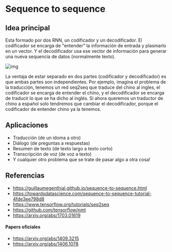 # Sequence to sequence

## Idea principal

Esta formado por dos RNN, un codificador y un decodificador. El codificador se encarga de "entender" la información de entrada y plasmarlo en un vector. Y el decodificador usa ese vector de información para generar una nueva sequencia de datos (normalmente texto).

![img](http://suriyadeepan.github.io/img/seq2seq/seq2seq2.png)

La ventaja de estar separado en dos partes (codificador y decodificador) es que ambas partes son independientes. Por ejemplo, imagina el problema de la traducción, tenemos un red seq2seq que traduce del chino al ingles, el codificador se encarga de entender el chino, y el decodificador se encarga de traducir lo que se ha dicho al inglés. Si ahora queremos un traductor de chino a español solo tendremos que cambiar el decodificador, porque el codificador de entender chino ya la tenemos.


## Aplicaciones
* Traducción (de un idoma a otro)
* Diálogo (de preguntas a respuestas)
* Resumen de texto (de texto largo a texto corto)
* Transcripción de voz (de voz a texto)
* Y cualquier otro problema que se trate de pasar algo a otra cosa!

## Referencias

* https://guillaumegenthial.github.io/sequence-to-sequence.html
* https://towardsdatascience.com/sequence-to-sequence-tutorial-4fde3ee798d8
* https://www.tensorflow.org/tutorials/seq2seq
* https://github.com/tensorflow/nmt
* https://arxiv.org/abs/1703.01619

#### Papers oficiales

* https://arxiv.org/abs/1409.3215
* https://arxiv.org/abs/1406.1078
